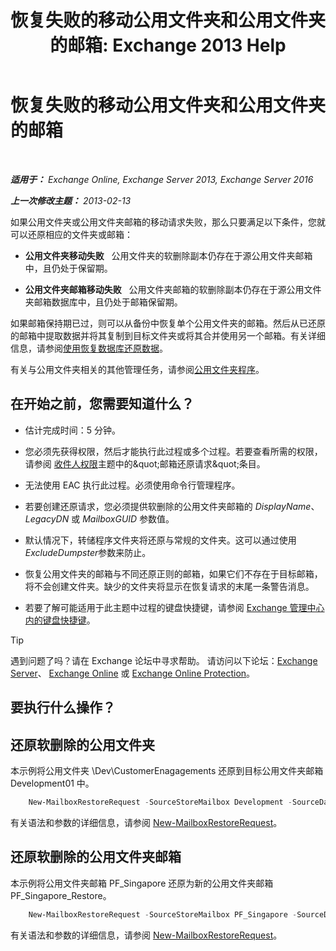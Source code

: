 ﻿---
title: '恢复失败的移动公用文件夹和公用文件夹的邮箱: Exchange 2013 Help'
TOCTitle: 恢复失败的移动公用文件夹和公用文件夹的邮箱
ms:assetid: 2ade83c9-5f9b-4945-bf32-48fa8185b515
ms:mtpsurl: https://technet.microsoft.com/zh-cn/library/JJ983802(v=EXCHG.150)
ms:contentKeyID: 52061493
ms.date: 05/21/2018
mtps_version: v=EXCHG.150
ms.translationtype: MT
---

# 恢复失败的移动公用文件夹和公用文件夹的邮箱

 

_**适用于：** Exchange Online, Exchange Server 2013, Exchange Server 2016_

_**上一次修改主题：** 2013-02-13_

如果公用文件夹或公用文件夹邮箱的移动请求失败，那么只要满足以下条件，您就可以还原相应的文件夹或邮箱：

  - **公用文件夹移动失败**   公用文件夹的软删除副本仍存在于源公用文件夹邮箱中，且仍处于保留期。

  - **公用文件夹邮箱移动失败**   公用文件夹邮箱的软删除副本仍存在于源公用文件夹邮箱数据库中，且仍处于邮箱保留期。

如果邮箱保持期已过，则可以从备份中恢复单个公用文件夹的邮箱。然后从已还原的邮箱中提取数据并将其复制到目标文件夹或将其合并使用另一个邮箱。有关详细信息，请参阅[使用恢复数据库还原数据](restore-data-using-a-recovery-database-exchange-2013-help.md)。

有关与公用文件夹相关的其他管理任务，请参阅[公用文件夹程序](public-folder-procedures-exchange-2013-help.md)。

## 在开始之前，您需要知道什么？

  - 估计完成时间：5 分钟。

  - 您必须先获得权限，然后才能执行此过程或多个过程。若要查看所需的权限，请参阅 [收件人权限](recipients-permissions-exchange-2013-help.md)主题中的\&quot;邮箱还原请求\&quot;条目。

  - 无法使用 EAC 执行此过程。必须使用命令行管理程序。

  - 若要创建还原请求，您必须提供软删除的公用文件夹邮箱的 *DisplayName*、*LegacyDN* 或 *MailboxGUID* 参数值。

  - 默认情况下，转储程序文件夹将还原与常规的文件夹。这可以通过使用*ExcludeDumpster*参数来防止。

  - 恢复公用文件夹的邮箱与不同还原正则的邮箱，如果它们不存在于目标邮箱，将不会创建文件夹。缺少的文件夹将显示在恢复请求的末尾一条警告消息。

  - 若要了解可能适用于此主题中过程的键盘快捷键，请参阅 [Exchange 管理中心内的键盘快捷键](keyboard-shortcuts-in-the-exchange-admin-center-exchange-online-protection-help.md)。

> [!TIP]  
> 遇到问题了吗？请在 Exchange 论坛中寻求帮助。 请访问以下论坛：<a href="https://go.microsoft.com/fwlink/p/?linkid=60612">Exchange Server</a>、 <a href="https://go.microsoft.com/fwlink/p/?linkid=267542">Exchange Online</a> 或 <a href="https://go.microsoft.com/fwlink/p/?linkid=285351">Exchange Online Protection</a>。


## 要执行什么操作？

## 还原软删除的公用文件夹

本示例将公用文件夹 \\Dev\\CustomerEnagagements 还原到目标公用文件夹邮箱 Development01 中。

```powershell
    New-MailboxRestoreRequest -SourceStoreMailbox Development -SourceDatabase MBX_DB01 -TargetMailbox Development01 -AllowLegacyDNMismatch -IncludeFolders \Dev\CustomerEngagements
```

有关语法和参数的详细信息，请参阅 [New-MailboxRestoreRequest](https://technet.microsoft.com/zh-cn/library/ff829875\(v=exchg.150\))。

## 还原软删除的公用文件夹邮箱

本示例将公用文件夹邮箱 PF\_Singapore 还原为新的公用文件夹邮箱 PF\_Singapore\_Restore。

```powershell
    New-MailboxRestoreRequest -SourceStoreMailbox PF_Singapore -SourceDatabase MBX_DB01 -TargetMailbox PF_Singapore_Restore -AllowLegacyDNMismatch
```

有关语法和参数的详细信息，请参阅 [New-MailboxRestoreRequest](https://technet.microsoft.com/zh-cn/library/ff829875\(v=exchg.150\))。

